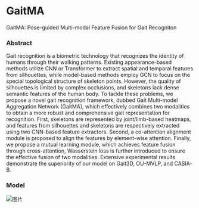 # GaitMA
GaitMA: Pose-guided Multi-modal Feature Fusion for Gait Recogniton

### Abstract
Gait recognition is a biometric technology that recognizes the identity of humans through their walking patterns. Existing appearance-based methods utilize CNN or Transformer to extract spatial and temporal features from silhouettes, while model-based methods employ GCN to focus on the special topological structure of skeleton points. However, the quality of silhouettes is limited by complex occlusions, and skeletons lack dense semantic features of the human body. To tackle these problems, we propose a novel gait recognition framework, dubbed Gait Multi-model Aggregation Network (GaitMA), which effectively combines two modalities to obtain a more robust and comprehensive gait representation for recognition. First, skeletons are represented by joint/limb-based heatmaps, and features from silhouettes and skeletons are respectively extracted using two CNN-based feature extractors. Second, a co-attention alignment module is proposed to align the features by element-wise attention. Finally, we propose a mutual learning module, which achieves feature fusion through cross-attention, Wasserstein loss is further introduced to ensure the effective fusion of two modalities. Extensive experimental results demonstrate the superiority of our model on Gait3D, OU-MVLP, and CASIA-B.

### Model
![图片](/pipeline.jpg)
